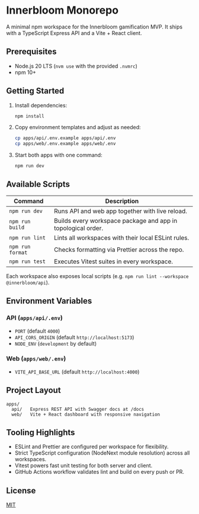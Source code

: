 # Innerbloom Monorepo

A minimal npm workspace for the Innerbloom gamification MVP. It ships with a TypeScript Express API and a Vite + React client.

## Prerequisites

- Node.js 20 LTS (`nvm use` with the provided `.nvmrc`)
- npm 10+

## Getting Started

1. Install dependencies:
   ```bash
   npm install
   ```
2. Copy environment templates and adjust as needed:
   ```bash
   cp apps/api/.env.example apps/api/.env
   cp apps/web/.env.example apps/web/.env
   ```
3. Start both apps with one command:
   ```bash
   npm run dev
   ```

## Available Scripts

| Command | Description |
| --- | --- |
| `npm run dev` | Runs API and web app together with live reload. |
| `npm run build` | Builds every workspace package and app in topological order. |
| `npm run lint` | Lints all workspaces with their local ESLint rules. |
| `npm run format` | Checks formatting via Prettier across the repo. |
| `npm run test` | Executes Vitest suites in every workspace. |

Each workspace also exposes local scripts (e.g. `npm run lint --workspace @innerbloom/api`).

## Environment Variables

### API (`apps/api/.env`)

- `PORT` (default `4000`)
- `API_CORS_ORIGIN` (default `http://localhost:5173`)
- `NODE_ENV` (`development` by default)

### Web (`apps/web/.env`)

- `VITE_API_BASE_URL` (default `http://localhost:4000`)

## Project Layout

```
apps/
  api/   Express REST API with Swagger docs at /docs
  web/   Vite + React dashboard with responsive navigation
```

## Tooling Highlights

- ESLint and Prettier are configured per workspace for flexibility.
- Strict TypeScript configuration (NodeNext module resolution) across all workspaces.
- Vitest powers fast unit testing for both server and client.
- GitHub Actions workflow validates lint and build on every push or PR.

## License

[MIT](./LICENSE)
